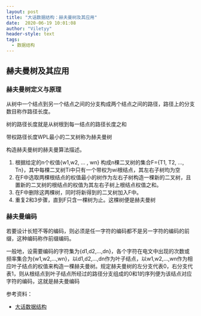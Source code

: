 ```yaml
---
layout: post
title: "大话数据结构：赫夫曼树及其应用"
date:  2020-06-19 10:01:08
author: "Viletyy"
header-style: text
tags:
  - 数据结构
---
```

## 赫夫曼树及其应用

### 赫夫曼树定义与原理

从树中一个结点到另一个结点之间的分支构成两个结点之间的路径，路径上的分支数目称作路径长度。

树的路径长度就是从树根到每一结点的路径长度之和

带权路径长度WPL最小的二叉树称为赫夫曼树 

构造赫夫曼树的赫夫曼算法描述。

1. 根据给定的n个权值{w1,w2, ... , wn} 构成n棵二叉树的集合F={T1, T2, ..., Tn}，其中每棵二叉树Ti中只有一个带权为wi根结点，其左右子树均为空
2. 在F中选取两棵根结点的权值最小的树作为左右子树构造一棵新的二叉树，且置新的二叉树的根结点的权值为其左右子树上根结点权值之和。
3. 在F中删除这两棵树，同时将新得到的二叉树加入F中。
4. 重复2和3步骤，直到F只含一棵树为止。这棵树便是赫夫曼树

### 赫夫曼编码

若要设计长短不等的编码，则必须是任一字符的编码都不是另一字符的编码的前缀，这种编码称作前缀编码。

一般地，设需要编码的字符集为{d1,d2,...,dn}，各个字符在电文中出现的次数或频率集合为{w1,w2,...,wn}，以d1,d2,...,dn作为叶子结点，以w1,w2,...,wn作为相应叶子结点的权值来构造一棵赫夫曼树。规定赫夫曼树的左分支代表0，右分支代表1，则从根结点到叶子结点所经过的路径分支组成的0和1的序列便为该结点对应字符的编码，这就是赫夫曼编码



参考资料：

- [大话数据结构]()